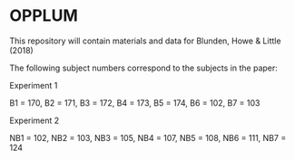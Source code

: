 # OPPLUM
This repository will contain materials and data for Blunden, Howe &amp; Little (2018)

The following subject numbers correspond to the subjects in the paper:

Experiment 1

B1 = 170, B2 = 171, B3 = 172, B4 = 173, B5 = 174, B6 = 102, B7 = 103

Experiment 2

NB1 = 102, NB2 = 103, NB3 = 105, NB4 = 107, NB5 = 108, NB6 = 111, NB7 = 124
